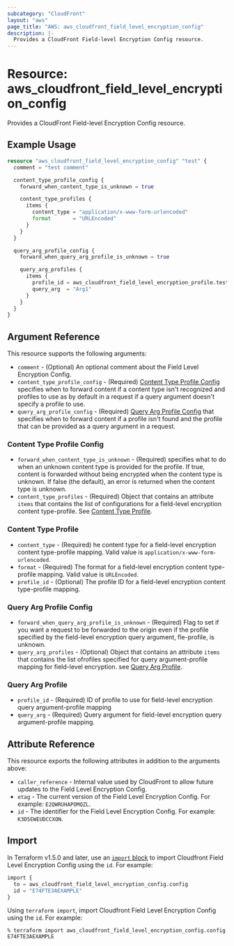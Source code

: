 ```yaml
---
subcategory: "CloudFront"
layout: "aws"
page_title: "AWS: aws_cloudfront_field_level_encryption_config"
description: |-
  Provides a CloudFront Field-level Encryption Config resource.
---
```


# Resource: aws_cloudfront_field_level_encryption_config

Provides a CloudFront Field-level Encryption Config resource.

## Example Usage

```terraform
resource "aws_cloudfront_field_level_encryption_config" "test" {
  comment = "test comment"

  content_type_profile_config {
    forward_when_content_type_is_unknown = true

    content_type_profiles {
      items {
        content_type = "application/x-www-form-urlencoded"
        format       = "URLEncoded"
      }
    }
  }

  query_arg_profile_config {
    forward_when_query_arg_profile_is_unknown = true

    query_arg_profiles {
      items {
        profile_id = aws_cloudfront_field_level_encryption_profile.test.id
        query_arg  = "Arg1"
      }
    }
  }
}
```

## Argument Reference

This resource supports the following arguments:

* `comment` - (Optional) An optional comment about the Field Level Encryption Config.
* `content_type_profile_config` - (Required) [Content Type Profile Config](#content-type-profile-config) specifies when to forward content if a content type isn't recognized and profiles to use as by default in a request if a query argument doesn't specify a profile to use.
* `query_arg_profile_config` - (Required) [Query Arg Profile Config](#query-arg-profile-config) that specifies when to forward content if a profile isn't found and the profile that can be provided as a query argument in a request.

### Content Type Profile Config

* `forward_when_content_type_is_unknown` - (Required) specifies what to do when an unknown content type is provided for the profile. If true, content is forwarded without being encrypted when the content type is unknown. If false (the default), an error is returned when the content type is unknown.
* `content_type_profiles` - (Required) Object that contains an attribute `items` that contains the list of configurations for a field-level encryption content type-profile. See [Content Type Profile](#content-type-profile).

### Content Type Profile

* `content_type` - (Required) he content type for a field-level encryption content type-profile mapping. Valid value is `application/x-www-form-urlencoded`.
* `format` - (Required) The format for a field-level encryption content type-profile mapping. Valid value is `URLEncoded`.
* `profile_id` - (Optional) The profile ID for a field-level encryption content type-profile mapping.

### Query Arg Profile Config

* `forward_when_query_arg_profile_is_unknown` - (Required) Flag to set if you want a request to be forwarded to the origin even if the profile specified by the field-level encryption query argument, fle-profile, is unknown.
* `query_arg_profiles` - (Optional) Object that contains an attribute `items` that contains the list ofrofiles specified for query argument-profile mapping for field-level encryption. see [Query Arg Profile](#query-arg-profile).

### Query Arg Profile

* `profile_id` - (Required) ID of profile to use for field-level encryption query argument-profile mapping
* `query_arg` - (Required) Query argument for field-level encryption query argument-profile mapping.

## Attribute Reference

This resource exports the following attributes in addition to the arguments above:

* `caller_reference` - Internal value used by CloudFront to allow future updates to the Field Level Encryption Config.
* `etag` - The current version of the Field Level Encryption Config. For example: `E2QWRUHAPOMQZL`.
* `id` - The identifier for the Field Level Encryption Config. For example: `K3D5EWEUDCCXON`.

## Import

In Terraform v1.5.0 and later, use an [`import` block](https://developer.hashicorp.com/terraform/language/import) to import Cloudfront Field Level Encryption Config using the `id`. For example:

```terraform
import {
  to = aws_cloudfront_field_level_encryption_config.config
  id = "E74FTE3AEXAMPLE"
}
```

Using `terraform import`, import Cloudfront Field Level Encryption Config using the `id`. For example:

```console
% terraform import aws_cloudfront_field_level_encryption_config.config E74FTE3AEXAMPLE
```
